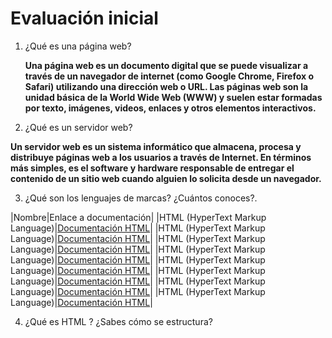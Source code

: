 # Evaluación inicial

1. ¿Qué es una página web?

    __Una página web es un documento digital que se puede visualizar a través de un navegador de internet (como Google Chrome, Firefox o Safari) utilizando una dirección web o URL. Las páginas web son la unidad básica de la World Wide Web (WWW) y suelen estar formadas por texto, imágenes, videos, enlaces y otros elementos interactivos.__



2. ¿Qué es un servidor web?

__Un servidor web es un sistema informático que almacena, procesa y distribuye páginas web a los usuarios a través de Internet. En términos más simples, es el software y hardware responsable de entregar el contenido de un sitio web cuando alguien lo solicita desde un navegador.__


3. ¿Qué son los lenguajes de marcas? ¿Cuántos conoces?.

|Nombre|Enlace a documentación|
|HTML (HyperText Markup Language)|[Documentación HTML](https://developer.mozilla.org/es/docs/Web/HTML "Titulo opcional")|
|HTML (HyperText Markup Language)|[Documentación HTML](https://developer.mozilla.org/es/docs/Web/HTML "Titulo opcional")|
|HTML (HyperText Markup Language)|[Documentación HTML](https://developer.mozilla.org/es/docs/Web/HTML "Titulo opcional")|
|HTML (HyperText Markup Language)|[Documentación HTML](https://developer.mozilla.org/es/docs/Web/HTML "Titulo opcional")|
|HTML (HyperText Markup Language)|[Documentación HTML](https://developer.mozilla.org/es/docs/Web/HTML "Titulo opcional")|
|HTML (HyperText Markup Language)|[Documentación HTML](https://developer.mozilla.org/es/docs/Web/HTML "Titulo opcional")|
|HTML (HyperText Markup Language)|[Documentación HTML](https://developer.mozilla.org/es/docs/Web/HTML "Titulo opcional")|
|HTML (HyperText Markup Language)|[Documentación HTML](https://developer.mozilla.org/es/docs/Web/HTML "Titulo opcional")|

4. ¿Qué es HTML ? ¿Sabes cómo se estructura?